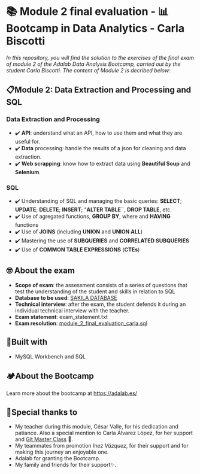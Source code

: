 # 📚 Module 2 final evaluation - 📊 Bootcamp in Data Analytics  - Carla Biscotti

*In this repository, you will find the solution to the exercises of the final exam of module 2 of the Adalab Data Analysis Bootcamp, carried out by the student Carla Biscotti.
The content of Module 2 is decribed below:*

## 📋Module 2: Data Extraction and Processing and SQL

### Data Extraction and Processing
- ✔️ **API**: understand what an API, how to use them and what they are useful for.
- ✔️ **Data** processing: handle the results of a json for cleaning and data extraction.
- ✔️ **Web scrapping**: know how to extract data using **Beautiful Soup** and **Selenium**.

### SQL
- ✔️ Understanding of SQL and managing the basic queries: **SELECT**; **UPDATE**; **DELETE**; **INSERT**; "**ALTER TABLE¨**, **DROP TABLE**, etc.
- ✔️ Use of agregated functions, **GROUP BY**, where and **HAVING** functions
- ✔️ Use of **JOINS** (including **UNION** and **UNION ALL**)
- ✔️ Mastering the use of **SUBQUERIES** and **CORRELATED SUBQUERIES**
- ✔️ Use of **COMMON TABLE EXPRESSIONS** (**CTEs**)

## 🤓 About the exam
- **Scope of exam**: the assessment consists of a series of questions that test the understanding of the student and skills in relation to SQL
- **Database to be used**: [SAKILA DATABASE](https://dev.mysql.com/doc/sakila/en/) 
- **Technical interview**: after the exam, the student defends it during an individual technical interview with the teacher.
- **Exam statement**: exam_statement.txt
- **Exam resolution**: [module_2_final_evaluation_carla.sql](module_2_final_evaluation_carla.sql)


## 🧱Built with

- MySQL Workbench and SQL


## 🏕️About the Bootcamp

Learn more about the bootcamp at https://adalab.es/


## 🙏Special thanks to

- My teacher during this module, César Valle, for his dedication and patiance. Also a special mention to Carla Álvarez López, for her support and [Git Master Class](https://github.com/Data4Blondies/clase_git2) 🌱.
- My teammates from promotion *Inez Vázquez*, for their support and for making this journey an enjoyable one.
- Adalab for granting the Bootcamp.
- My family and friends for their support✨.
